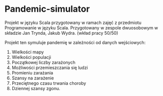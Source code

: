 # Pandemic-simulator

Projekt w języku Scala przygotowany w ramach zajęć z przedmiotu Programowanie w języku Scala.
Przygotowany w zespole dwuosobowym w składzie Jan Trynda, Jakub Wydra. (wkład pracy 50/50)

Projekt ten symuluje pandemię w zależności od danych wejściowych:
1. Wielkości mapy
2. Wielkości populacji
3. Początkowej liczby zarażonych
4. Możliwości przemieszczania się ludzi
5. Promieniu zarażania
6. Szansy na zarażenie
7. Przeciętnego czasu trwania choroby
8. Dziennej szansy zgonu.
